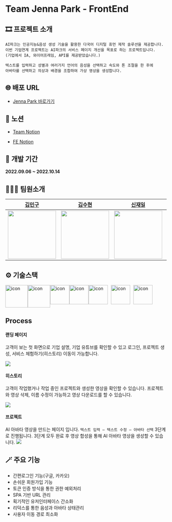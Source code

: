 # Team Jenna Park - FrontEnd

## 🎞 프로젝트 소개

```
AI파크는 인공지능&음성 생성 기술을 활용한 다국어 디지털 휴먼 제작 솔루션을 제공합니다.
이번 기업연계 프로젝트는 AI파크의 서비스 페이지 개선을 목표로 하는 프로젝트입니다.
(기업에서 IA, 와이어프레임, API를 제공받았습니다.)

텍스트를 입력하고 성별과 여러가지 언어의 음성을 선택하고 속도와 톤 조절을 한 후에
아바타를 선택하고 의상과 배경을 조합하여 가상 영상을 생성합니다.
```

## 🌐 배포 URL

- [Jenna Park 바로가기](https://jennapark.netlify.app)

## 📝 노션

- [Team Notion](https://quickest-asterisk-75d.notion.site/BE-FE2-UXUI3-_6-8fa79cf67ec44b688c855751b6d1c77e)

- [FE Notion](https://quickest-asterisk-75d.notion.site/Front-End-065cbe8d15924f45b0c6d22646b8cdaf)

## 📅 개발 기간

<strong>2022.09.06 ~ 2022.10.14</strong>

## 🧑‍🤝‍🧑 팀원소개

|                                               [김민구](https://github.com/kimmgu)                                               |                                              [김수현](https://github.com/Suhyxn)                                               |                                              [신재일](https://github.com/JaeIL00)                                              |                                            [김채욱](https://github.com/Kimchaewook)                                            |
| :-----------------------------------------------------------------------------------------------------------------------------: | :----------------------------------------------------------------------------------------------------------------------------: | :----------------------------------------------------------------------------------------------------------------------------: | :----------------------------------------------------------------------------------------------------------------------------: |
| <img src="https://user-images.githubusercontent.com/102620606/195533914-06b83c84-80fd-4950-a7fa-4d5f9809a79c.jpeg" width="150"> | <img src="https://user-images.githubusercontent.com/102620606/195523910-b7a7109a-0908-46cd-b8c4-9c95207bf812.jpg" width="150"> | <img src="https://user-images.githubusercontent.com/102620606/195524024-80d99bbd-6240-4f3f-92be-066adb316d5d.jpg" width="150"> | <img src="https://user-images.githubusercontent.com/102620606/195524502-20a2195a-2385-46c9-9cf7-68aa3ee1a9b3.jpg" width="150"> |

## ⚙️ 기술스택

<div style='display: flex'>
<img src="https://user-images.githubusercontent.com/102620606/195563631-31f8fe96-335f-43a7-9855-18fb97ba6920.svg" alt="icon" width="70" height="70" />
<img src="https://techstack-generator.vercel.app/ts-icon.svg" alt="icon" width="70" height="70" />
<img src="https://techstack-generator.vercel.app/react-icon.svg" alt="icon" width="60" height="60" />
<img src="https://techstack-generator.vercel.app/redux-icon.svg" alt="icon" width="60" height="60" />
<img style='margin-right: 10px' src="https://user-images.githubusercontent.com/102620606/195530796-135706f8-3402-4b23-9446-02699bbeca4d.svg" alt="icon" width="60" height="60" />
<img style='margin-right: 10px' src="https://user-images.githubusercontent.com/102620606/195530915-a59295d6-3e15-438c-8383-6b23fa9c44e9.svg" alt="icon" width="60" height="60" />
<img src="https://user-images.githubusercontent.com/102620606/195535976-b6f18e8d-27b9-417e-b2d4-950edef6cb97.svg" alt="icon" width="60" height="60" />

</div>

## Process
#### 랜딩 페이지
고객이 보는 첫 화면으로 기업 설명, 기업 유튜브를 확인할 수 있고 로그인, 프로젝트 생성, 서비스 체험하기(히스토리) 이동이 가능합니다.

![](https://velog.velcdn.com/images/oimne/post/2c65b911-e69a-4034-877b-15f3023a81b9/image.png)

#### 히스토리
고객이 작업했거나 작업 중인 프로젝트와 생성한 영상을 확인할 수 있습니다. 프로젝트와 영상 삭제, 이름 수정이 가능하고 영상 다운로드를 할 수 있습니다.

![](https://velog.velcdn.com/images/oimne/post/1fa754db-f6c2-4a3b-84b6-a9bf840d4466/image.png)

#### 프로젝트
AI 아바타 영상을 만드는 페이지 입니다. `텍스트 입력 – 텍스트 수정 – 아바타 선택` 3단계로 진행됩니다. 3단계 모두 완료 후 영상 합성을 통해 AI 아바타 영상을 생성할 수 있습니다.
![](https://velog.velcdn.com/images/oimne/post/e8ba77da-0209-4a6b-88e5-c39c630bc58a/image.png)

## 🪄 주요 기능

- 간편로그인 기능(구글, 카카오)
- 손쉬운 회원가입 기능
- 토큰 인증 방식을 통한 권한 예외처리
- SPA 기반 URL 관리
- 획기적인 유저인터페이스 간소화
- 리덕스를 통한 음성과 아바타 상태관리
- 사용자 이동 경로 최소화
